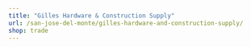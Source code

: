```yaml
---
title: "Gilles Hardware & Construction Supply"
url: /san-jose-del-monte/gilles-hardware-and-construction-supply/
shop: trade
---
```

